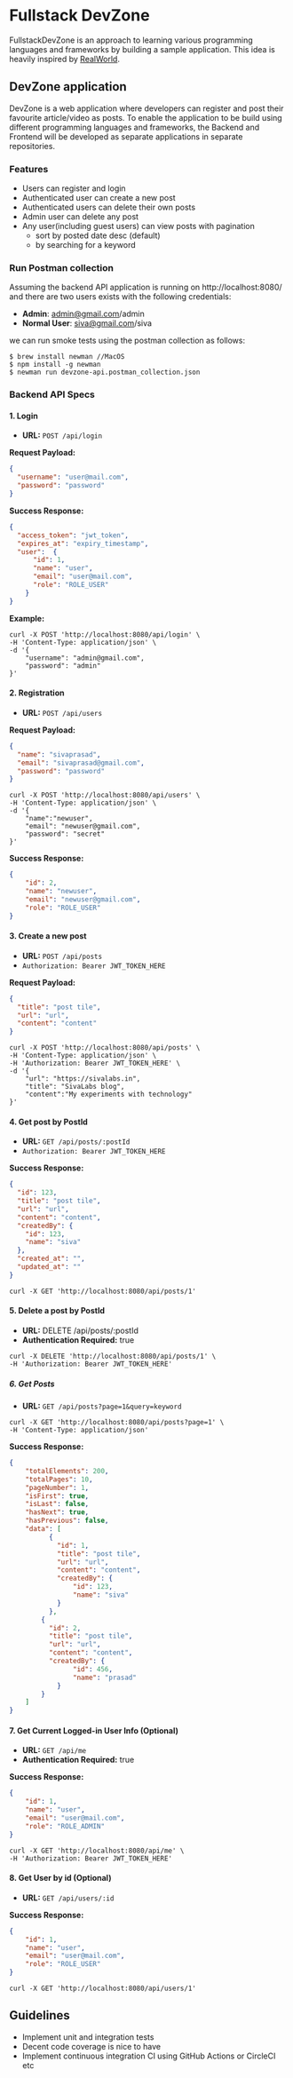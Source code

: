 # Fullstack DevZone

FullstackDevZone is an approach to learning various programming languages and frameworks by building a sample application.
This idea is heavily inspired by [RealWorld](https://github.com/gothinkster/realworld).

## DevZone application

DevZone is a web application where developers can register and post their favourite article/video as posts.
To enable the application to be build using different programming languages and frameworks, 
the Backend and Frontend will be developed as separate applications in separate repositories. 

### Features
* Users can register and login
* Authenticated user can create a new post
* Authenticated users can delete their own posts
* Admin user can delete any post
* Any user(including guest users) can view posts with pagination
  * sort by posted date desc (default)
  * by searching for a keyword

### Run Postman collection

Assuming the backend API application is running on http://localhost:8080/ and 
there are two users exists with the following credentials:

* **Admin**: admin@gmail.com/admin
* **Normal User**: siva@gmail.com/siva

we can run smoke tests using the postman collection as follows:

```shell
$ brew install newman //MacOS
$ npm install -g newman
$ newman run devzone-api.postman_collection.json
```

### Backend API Specs

#### 1. Login
* **URL:** `POST /api/login`

**Request Payload:**
```json
{
  "username": "user@mail.com",
  "password": "password"
}
```
**Success Response:**
```json
{
  "access_token": "jwt_token",
  "expires_at": "expiry_timestamp",
  "user":  {
      "id": 1,
      "name": "user",
      "email": "user@mail.com",
      "role": "ROLE_USER"
    }
}
```

**Example:**
```shell script
curl -X POST 'http://localhost:8080/api/login' \
-H 'Content-Type: application/json' \
-d '{
	"username": "admin@gmail.com",
	"password": "admin"
}'
```

#### 2. Registration
* **URL:** `POST /api/users`

**Request Payload:** 
```json
{
  "name": "sivaprasad",
  "email": "sivaprasad@gmail.com",
  "password": "password"
}
```

```shell
curl -X POST 'http://localhost:8080/api/users' \
-H 'Content-Type: application/json' \
-d '{
	"name":"newuser",
	"email": "newuser@gmail.com",
	"password": "secret"
}'
```

**Success Response:** 
```json
{
    "id": 2,
    "name": "newuser",
    "email": "newuser@gmail.com",
    "role": "ROLE_USER"
}
```

#### 3. Create a new post
* **URL:** `POST /api/posts`
* `Authorization: Bearer JWT_TOKEN_HERE`

**Request Payload:** 
```json
{
  "title": "post tile",
  "url": "url",
  "content": "content"
}
```

```shell
curl -X POST 'http://localhost:8080/api/posts' \
-H 'Content-Type: application/json' \
-H 'Authorization: Bearer JWT_TOKEN_HERE' \
-d '{
	"url": "https://sivalabs.in",
	"title": "SivaLabs blog",
	"content":"My experiments with technology"
}'
```

#### 4. Get post by PostId
* **URL:** `GET /api/posts/:postId`
* `Authorization: Bearer JWT_TOKEN_HERE`

**Success Response:**

```json
{
  "id": 123,
  "title": "post tile",
  "url": "url",
  "content": "content",
  "createdBy": {
    "id": 123,
    "name": "siva"
  },
  "created_at": "",
  "updated_at": ""
}
```

```shell
curl -X GET 'http://localhost:8080/api/posts/1'
```

#### 5. Delete a post by PostId
* **URL:** DELETE /api/posts/:postId
* **Authentication Required:** true

```shell
curl -X DELETE 'http://localhost:8080/api/posts/1' \
-H 'Authorization: Bearer JWT_TOKEN_HERE'
```

##### 6. Get Posts
* **URL:** `GET /api/posts?page=1&query=keyword`

```shell
curl -X GET 'http://localhost:8080/api/posts?page=1' \
-H 'Content-Type: application/json'
```

**Success Response:** 
```json
{
    "totalElements": 200,
    "totalPages": 10,
    "pageNumber": 1,
    "isFirst": true,
    "isLast": false,
    "hasNext": true,
    "hasPrevious": false,
    "data": [
          {
            "id": 1,
            "title": "post tile",
            "url": "url",
            "content": "content",
            "createdBy": {
                "id": 123,
                "name": "siva"
            }       
          },
        {
          "id": 2,
          "title": "post tile",
          "url": "url",
          "content": "content",
          "createdBy": {
                "id": 456,
                "name": "prasad"
            } 
        }
    ]
}
```

#### 7. Get Current Logged-in User Info (Optional)
* **URL:** `GET /api/me`
* **Authentication Required:** true

**Success Response:**
```json
{
    "id": 1,
    "name": "user",
    "email": "user@mail.com",
    "role": "ROLE_ADMIN"
}
```

```shell
curl -X GET 'http://localhost:8080/api/me' \
-H 'Authorization: Bearer JWT_TOKEN_HERE'
```

#### 8. Get User by id (Optional)
* **URL:** `GET /api/users/:id`

**Success Response:**
```json
{
    "id": 1,
    "name": "user",
    "email": "user@mail.com",
    "role": "ROLE_USER"
}
```

```shell
curl -X GET 'http://localhost:8080/api/users/1'
```

## Guidelines
* Implement unit and integration tests
* Decent code coverage is nice to have
* Implement continuous integration CI using GitHub Actions or CircleCI etc
